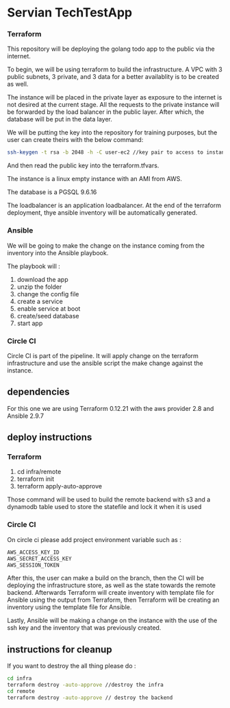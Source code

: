# Servian TechTestApp

### Terraform

This repository will be deploying the golang todo app to the public via the internet.

To begin, we will be using terraform to build the infrastructure. A VPC with 3 public subnets, 3 private, and 3 data for a better availablity is to be created as well.

The instance will be placed in the private layer as exposure to the internet is not desired at the current stage. All the requests to the private instance will be forwarded by the load balancer in the public layer. After which, the database will be put in the data layer.

We will be putting the key into the repository for training purposes, but the user can create theirs with the below command: 
```bash
ssh-keygen -t rsa -b 2048 -h -C user-ec2 //key pair to access to instance
```

And then read the public key into the terraform.tfvars.

The instance is a linux empty instance with an AMI from AWS.

The database is a PGSQL 9.6.16

The loadbalancer is an application loadbalancer. At the end of the terraform deployment, thye ansible inventory will be automatically generated.

### Ansible

We will be going to make the change on the instance coming from the inventory into the Ansible playbook.

The playbook will :
 1. download the app
 2. unzip the folder
 3. change the config file
 4. create a service
 5. enable service at boot
 6. create/seed database
 7. start app
 
### Circle CI

Circle CI is part of the pipeline.
It will apply change on the terraform infrastructure and use the ansible script the make change against the instance.

## dependencies

For this one we are using Terraform 0.12.21 with the aws provider 2.8 and Ansible 2.9.7

## deploy instructions

### Terraform

1. cd infra/remote
2. terraform init
3. terraform apply-auto-approve

Those command will be used to build the remote backend with s3 and a dynamodb table used to store the statefile and lock it when it is used

### Circle CI

On circle ci please add project environment variable such as :
```bash
AWS_ACCESS_KEY_ID
AWS_SECRET_ACCESS_KEY
AWS_SESSION_TOKEN
```

After this, the user can make a build on the branch, then the CI will be deploying the infrastructure store, as well as the state towards the remote backend. Afterwards Terraform will create inventory with template file for Ansible using the output from Terraform, then Terraform will be creating an inventory using the template file for Ansible.

Lastly, Ansible will be making a change on the instance with the use of the ssh key and the inventory that was previously created.

##  instructions for cleanup

If you want to destroy the all thing please do :
```bash
cd infra
terraform destroy -auto-approve //destroy the infra
cd remote
terraform destroy -auto-approve // destroy the backend
```
